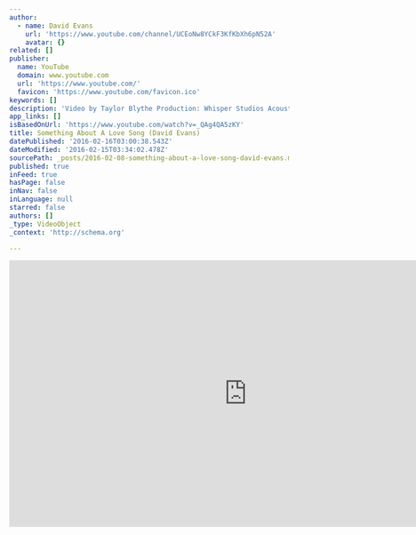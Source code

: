 ```yaml
---
author:
  - name: David Evans
    url: 'https://www.youtube.com/channel/UCEoNw8YCkF3KfKbXh6pN52A'
    avatar: {}
related: []
publisher:
  name: YouTube
  domain: www.youtube.com
  url: 'https://www.youtube.com/'
  favicon: 'https://www.youtube.com/favicon.ico'
keywords: []
description: 'Video by Taylor Blythe Production: Whisper Studios Acoustic/Vocals: David Evans Drums: Luke Cross Keys: Steven Berghoff Bass & Electric Guitar: Jeremy Mang Written by: David Evans and Mitch Gallagher © 2015 David Evans © 2015 Mitch Gallagher ℗ 2015 David Richard Evans ℗ 2015 Mitch Gallagher'
app_links: []
isBasedOnUrl: 'https://www.youtube.com/watch?v=_QAg4QA5zKY'
title: Something About A Love Song (David Evans)
datePublished: '2016-02-16T03:00:38.543Z'
dateModified: '2016-02-15T03:34:02.478Z'
sourcePath: _posts/2016-02-08-something-about-a-love-song-david-evans.md
published: true
inFeed: true
hasPage: false
inNav: false
inLanguage: null
starred: false
authors: []
_type: VideoObject
_context: 'http://schema.org'

---
```

<iframe src="https://cdn.embedly.com/widgets/media.html?src=https%3A%2F%2Fwww.youtube.com%2Fembed%2F_QAg4QA5zKY%3Ffeature%3Doembed&amp;url=https%3A%2F%2Fwww.youtube.com%2Fwatch%3Fv%3D_QAg4QA5zKY&amp;image=https%3A%2F%2Fi.ytimg.com%2Fvi%2F_QAg4QA5zKY%2Fhqdefault.jpg&amp;key=b7d04c9b404c499eba89ee7072e1c4f7&amp;type=text%2Fhtml&amp;schema=youtube" width="854" height="480" scrolling="no" frameborder="0" allowfullscreen="allowfullscreen" style=""></iframe>